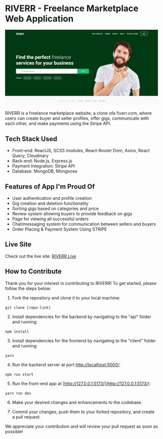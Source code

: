# RIVERR - Freelance Marketplace Web Application

![RIVERR](./client/public/img/app-ss.png)

RIVERR is a freelance marketplace website, a clone ofa fiverr.com, where users can create buyer and seller profiles, offer gigs, communicate with each other, and make payments using the Stripe API.

## Tech Stack Used

- Front-end: ReactJS, SCSS modules, React-Router Dom, Axios, React Query, Cloudinary
- Back-end: Node.js, Express.js
- Payment Integration: Stripe API
- Database: MongoDB, Mongoose

## Features of App I'm Proud Of

- User authentication and profile creation
- Gig creation and deletion functionality
- Sorting gigs based on categories and price
- Review system allowing buyers to provide feedback on gigs
- Page for viewing all successful orders
- Chat/messaging system for communication between sellers and buyers
- Order Placing & Payment System Using STRIPE

## Live Site

Check out the live site: [RIVERR Live](https://master--amazing-tarsier-1b80f4.netlify.app/)

## How to Contribute

Thank you for your interest in contributing to RIVERR! To get started, please follow the steps below:

1. Fork the repository and clone it to your local machine:

```git clone [repo-link]```

2. Install dependencies for the backend by navigating to the "api" folder and running:

```npm install```

3. Install dependencies for the frontend by navigating to the "client" folder and running:

```yarn```

4. Run the backend server at port [http://localhost:5000/](http://localhost:5000/):

```npm run start```

5. Run the front-end app at [http://127.0.0.1:5173/](http://127.0.0.1:5173/):

```yarn run dev```

6. Make your desired changes and enhancements to the codebase.

7. Commit your changes, push them to your forked repository, and create a pull request.

We appreciate your contribution and will review your pull request as soon as possible!


